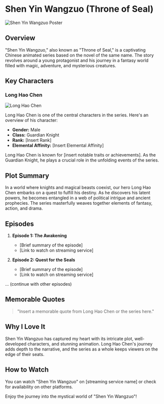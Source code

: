 # Shen Yin Wangzuo (Throne of Seal)

![Shen Yin Wangzuo Poster](https://via.placeholder.com/300)

## Overview

"Shen Yin Wangzuo," also known as "Throne of Seal," is a captivating Chinese animated series based on the novel of the same name. The story revolves around a young protagonist and his journey in a fantasy world filled with magic, adventure, and mysterious creatures.

## Key Characters

### Long Hao Chen

![Long Hao Chen](https://vignette.wikia.nocookie.net/sywz/images/5/5a/Long_Hao_Chen.png/revision/latest/scale-to-width-down/340?cb=20170329115527)

Long Hao Chen is one of the central characters in the series. Here's an overview of his character:

- **Gender:** Male
- **Class:** Guardian Knight
- **Rank:** [Insert Rank]
- **Elemental Affinity:** [Insert Elemental Affinity]

Long Hao Chen is known for [insert notable traits or achievements]. As the Guardian Knight, he plays a crucial role in the unfolding events of the series.

## Plot Summary

In a world where knights and magical beasts coexist, our hero Long Hao Chen embarks on a quest to fulfill his destiny. As he discovers his latent powers, he becomes entangled in a web of political intrigue and ancient prophecies. The series masterfully weaves together elements of fantasy, action, and drama.

## Episodes

1. **Episode 1: The Awakening**
   - [Brief summary of the episode]
   - [Link to watch on streaming service]

2. **Episode 2: Quest for the Seals**
   - [Brief summary of the episode]
   - [Link to watch on streaming service]

... (continue with other episodes)

## Memorable Quotes

> "Insert a memorable quote from Long Hao Chen or the series here."

## Why I Love It

Shen Yin Wangzuo has captured my heart with its intricate plot, well-developed characters, and stunning animation. Long Hao Chen's journey adds depth to the narrative, and the series as a whole keeps viewers on the edge of their seats.

## How to Watch

You can watch "Shen Yin Wangzuo" on [streaming service name] or check for availability on other platforms.

Enjoy the journey into the mystical world of "Shen Yin Wangzuo"!

